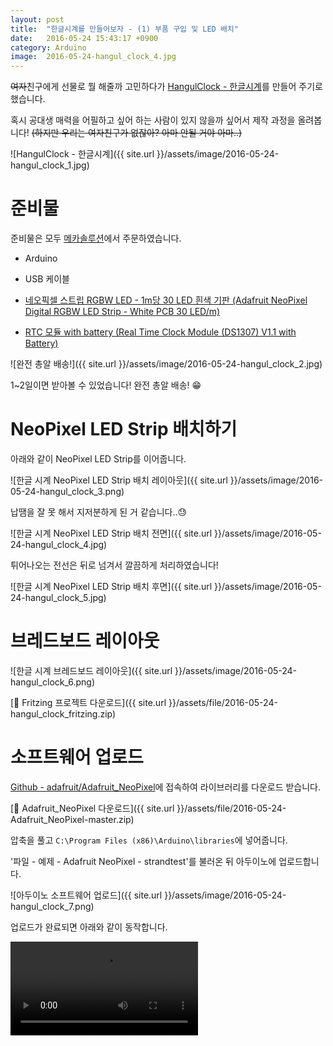 ```yaml
---
layout: post
title:  "한글시계를 만들어보자 - (1) 부품 구입 및 LED 배치"
date:   2016-05-24 15:43:17 +0900
category: Arduino
image:  2016-05-24-hangul_clock_4.jpg
---
```

~~여자~~친구에게 선물로 뭘 해줄까 고민하다가 [HangulClock - 한글시계](https://github.com/suapapa/HangulClock)를 만들어 주기로 했습니다.

혹시 공대생 매력을 어필하고 싶어 하는 사람이 있지 않을까 싶어서 제작 과정을 올려봅니다! ~~(하지만 우리는 여자친구가 없잖아? 아마 안될 거야 아마..)~~

![HangulClock - 한글시계]({{ site.url }}/assets/image/2016-05-24-hangul_clock_1.jpg)

# 준비물

준비물은 모두 [메카솔루션](http://mechasolution.com)에서 주문하였습니다.

* Arduino

* USB 케이블

* [네오픽셀 스트립 RGBW LED - 1m당 30 LED 흰색 기판 (Adafruit NeoPixel Digital RGBW LED Strip - White PCB 30 LED/m)](http://mechasolution.com/shop/goods/goods_view.php?goodsno=12596)

* [RTC 모듈 with battery (Real Time Clock Module (DS1307) V1.1 with Battery)](http://mechasolution.com/shop/goods/goods_view.php?goodsno=2838)



![완전 총알 배송!]({{ site.url }}/assets/image/2016-05-24-hangul_clock_2.jpg)

1~2일이면 받아볼 수 있었습니다! 완전 총알 배송! :grin:

# NeoPixel LED Strip 배치하기

아래와 같이 NeoPixel LED Strip를 이어줍니다.

![한글 시계 NeoPixel LED Strip 배치 레이아웃]({{ site.url }}/assets/image/2016-05-24-hangul_clock_3.png)

납땜을 잘 못 해서 지저분하게 된 거 같습니다..:sweat:

![한글 시계 NeoPixel LED Strip 배치 전면]({{ site.url }}/assets/image/2016-05-24-hangul_clock_4.jpg)

튀어나오는 전선은 뒤로 넘겨서 깔끔하게 처리하였습니다!

![한글 시계 NeoPixel LED Strip 배치 후면]({{ site.url }}/assets/image/2016-05-24-hangul_clock_5.jpg)

# 브레드보드 레이아웃

![한글 시계 브레드보드 레이아웃]({{ site.url }}/assets/image/2016-05-24-hangul_clock_6.png)

[📎 Fritzing 프로젝트 다운로드]({{ site.url }}/assets/file/2016-05-24-hangul_clock_fritzing.zip)

# 소프트웨어 업로드

[Github - adafruit/Adafruit_NeoPixel](https://github.com/adafruit/Adafruit_NeoPixel)에 접속하여 라이브러리를 다운로드 받습니다.

[📎 Adafruit_NeoPixel 다운로드]({{ site.url }}/assets/file/2016-05-24-Adafruit_NeoPixel-master.zip)

압축을 풀고 `C:\Program Files (x86)\Arduino\libraries`에 넣어줍니다.

'파일 - 예제 - Adafruit NeoPixel - strandtest'를 불러온 뒤 아두이노에 업로드합니다.

![아두이노 소프트웨어 업로드]({{ site.url }}/assets/image/2016-05-24-hangul_clock_7.png)

업로드가 완료되면 아래와 같이 동작합니다.

<video src="{{ site.url }}/assets/video/2016-05-24-hangul_clock_1.mp4" loop="loop" controls></video>
